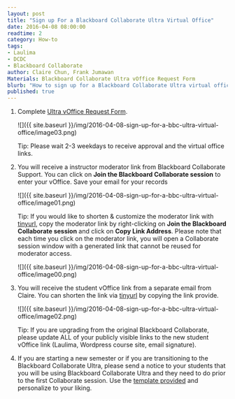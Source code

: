```yaml
---
layout: post
title: "Sign up For a Blackboard Collaborate Ultra Virtual Office"
date: 2016-04-08 08:00:00
readtime: 2
category: How-to
tags:
- Laulima
- DCDC
- Blackboard Collaborate
author: Claire Chun, Frank Jumawan
Materials: Blackboard Collaborate Ultra vOffice Request Form
blurb: "How to sign up for a Blackboard Collaborate Ultra virtual office (vOffice)."
published: true
---
```


1. Complete [Ultra vOffice Request Form](https://docs.google.com/a/hawaii.edu/forms/d/1rPZDLs2oqeZTJn8p4gsvSqy4RDnoV3oMq90VCq4I6Nc/viewform).

    ![]({{ site.baseurl }}/img/2016-04-08-sign-up-for-a-bbc-ultra-virtual-office/image03.png)

    Tip: Please wait 2-3 weekdays to receive approval and the virtual office links.

2. You will receive a instructor moderator link from Blackboard Collaborate Support. You can click on **Join the Blackboard Collaborate session** to enter your vOffice. Save your email for your records

    ![]({{ site.baseurl }}/img/2016-04-08-sign-up-for-a-bbc-ultra-virtual-office/image01.png)

    Tip: If you would like to shorten & customize the moderator link with [tinyurl](http://tinyurl.com/), copy the moderator link by right-clicking on **Join the Blackboard Collaborate session** and click on **Copy Link Address**. Please note that each time you click on the moderator link, you will open a Collaborate session window with a generated link that cannot be reused for moderator access.

    ![]({{ site.baseurl }}/img/2016-04-08-sign-up-for-a-bbc-ultra-virtual-office/image00.png)


3. You will receive the student vOffice link from a separate email from Claire. You can shorten the link via [tinyurl](http://tinyurl.com/) by copying the link provide.

    ![]({{ site.baseurl }}/img/2016-04-08-sign-up-for-a-bbc-ultra-virtual-office/image02.png)

    Tip: If you are upgrading from the original Blackboard Collaborate, please update ALL of your publicly visible links to the new student vOffice link (Laulima, Wordpress course site, email signature).

4. If you are starting a new semester or if you are transitioning to the Blackboard Collaborate Ultra, please send a notice to your students that you will be using Blackboard Collaborate Ultra and they need to do prior to the first Collaborate session. Use the [template provided](https://docs.google.com/document/d/1A5VBLFJzoXrP-soSj4UTUTt1EdeQswduU_2GGzOS9IA/edit) and personalize to your liking.
